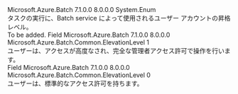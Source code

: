 <Type Name="ElevationLevel" FullName="Microsoft.Azure.Batch.Common.ElevationLevel">
  <TypeSignature Language="C#" Value="public enum ElevationLevel" />
  <TypeSignature Language="ILAsm" Value=".class public auto ansi sealed ElevationLevel extends System.Enum" />
  <TypeSignature Language="DocId" Value="T:Microsoft.Azure.Batch.Common.ElevationLevel" />
  <TypeSignature Language="VB.NET" Value="Public Enum ElevationLevel" />
  <TypeSignature Language="F#" Value="type ElevationLevel = " />
  <AssemblyInfo>
    <AssemblyName>Microsoft.Azure.Batch</AssemblyName>
    <AssemblyVersion>7.1.0.0</AssemblyVersion>
    <AssemblyVersion>8.0.0.0</AssemblyVersion>
  </AssemblyInfo>
  <Base>
    <BaseTypeName>System.Enum</BaseTypeName>
  </Base>
  <Docs>
    <summary>
            タスクの実行に、Batch service によって使用されるユーザー アカウントの昇格レベル。
            </summary>
    <remarks>To be added.</remarks>
  </Docs>
  <Members>
    <Member MemberName="Admin">
      <MemberSignature Language="C#" Value="Admin" />
      <MemberSignature Language="ILAsm" Value=".field public static literal valuetype Microsoft.Azure.Batch.Common.ElevationLevel Admin = int32(1)" />
      <MemberSignature Language="DocId" Value="F:Microsoft.Azure.Batch.Common.ElevationLevel.Admin" />
      <MemberSignature Language="VB.NET" Value="Admin" />
      <MemberSignature Language="F#" Value="Admin = 1" Usage="Microsoft.Azure.Batch.Common.ElevationLevel.Admin" />
      <MemberType>Field</MemberType>
      <AssemblyInfo>
        <AssemblyName>Microsoft.Azure.Batch</AssemblyName>
        <AssemblyVersion>7.1.0.0</AssemblyVersion>
        <AssemblyVersion>8.0.0.0</AssemblyVersion>
      </AssemblyInfo>
      <ReturnValue>
        <ReturnType>Microsoft.Azure.Batch.Common.ElevationLevel</ReturnType>
      </ReturnValue>
      <MemberValue>1</MemberValue>
      <Docs>
        <summary>
            ユーザーは、アクセスが高度なされ、完全な管理者アクセス許可で操作を行います。
            </summary>
      </Docs>
    </Member>
    <Member MemberName="NonAdmin">
      <MemberSignature Language="C#" Value="NonAdmin" />
      <MemberSignature Language="ILAsm" Value=".field public static literal valuetype Microsoft.Azure.Batch.Common.ElevationLevel NonAdmin = int32(0)" />
      <MemberSignature Language="DocId" Value="F:Microsoft.Azure.Batch.Common.ElevationLevel.NonAdmin" />
      <MemberSignature Language="VB.NET" Value="NonAdmin" />
      <MemberSignature Language="F#" Value="NonAdmin = 0" Usage="Microsoft.Azure.Batch.Common.ElevationLevel.NonAdmin" />
      <MemberType>Field</MemberType>
      <AssemblyInfo>
        <AssemblyName>Microsoft.Azure.Batch</AssemblyName>
        <AssemblyVersion>7.1.0.0</AssemblyVersion>
        <AssemblyVersion>8.0.0.0</AssemblyVersion>
      </AssemblyInfo>
      <ReturnValue>
        <ReturnType>Microsoft.Azure.Batch.Common.ElevationLevel</ReturnType>
      </ReturnValue>
      <MemberValue>0</MemberValue>
      <Docs>
        <summary>
            ユーザーは、標準的なアクセス許可を持ちます。
            </summary>
      </Docs>
    </Member>
  </Members>
</Type>
